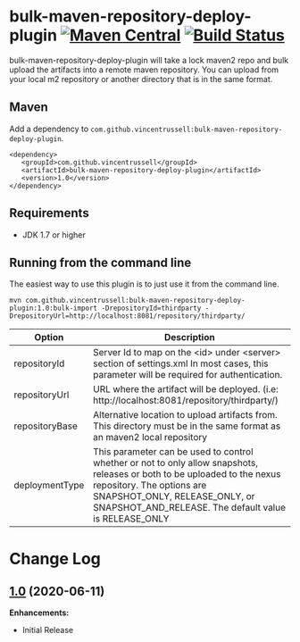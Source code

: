 # bulk-maven-repository-deploy-plugin [![Maven Central](https://img.shields.io/maven-central/v/com.github.vincentrussell/bulk-maven-repository-deploy-plugin.svg?label=Maven%20Central)](https://search.maven.org/search?q=g:%22com.github.vincentrussell%22%20AND%20a:%22bulk-maven-repository-deploy-plugin%22) [![Build Status](https://travis-ci.org/vincentrussell/bulk-maven-repository-deploy-plugin.svg?branch=master)](https://travis-ci.org/vincentrussell/bulk-maven-repository-deploy-plugin)

bulk-maven-repository-deploy-plugin will take a lock maven2 repo and bulk upload the artifacts into a remote maven repository.  You can upload from your local m2 repository or another directory that is in the same format.

## Maven

Add a dependency to `com.github.vincentrussell:bulk-maven-repository-deploy-plugin`.

```
<dependency>
   <groupId>com.github.vincentrussell</groupId>
   <artifactId>bulk-maven-repository-deploy-plugin</artifactId>
   <version>1.0</version>
</dependency>
```

## Requirements
- JDK 1.7 or higher

## Running from the command line

  The easiest way to use this plugin is to just use it from the command line.
```
mvn com.github.vincentrussell:bulk-maven-repository-deploy-plugin:1.0:bulk-import -DrepositoryId=thirdparty -DrepositoryUrl=http://localhost:8081/repository/thirdparty/
```
| Option | Description  |
|--|--|
| repositoryId | Server Id to map on the &lt;id&gt; under &lt;server&gt; section of settings.xml In most cases, this parameter will be required for authentication. |
| repositoryUrl | URL where the artifact will be deployed. (i.e: http://localhost:8081/repository/thirdparty/) |
| repositoryBase | Alternative location to upload artifacts from.  This directory must be in the same format as an maven2 local repository  |
| deploymentType | This parameter can be used to control whether or not to only allow snapshots, releases or both to be uploaded to the nexus repository.  The options are SNAPSHOT_ONLY, RELEASE_ONLY, or SNAPSHOT_AND_RELEASE.  The default value is RELEASE_ONLY  |


# Change Log

## [1.0](https://github.com/vincentrussell/bulk-maven-repository-deploy-plugin/tree/bulk-maven-repository-deploy-plugin-1.0) (2020-06-11)

**Enhancements:**

- Initial Release

